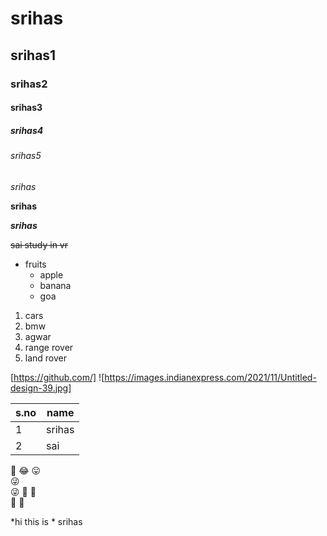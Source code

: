 # srihas
## srihas1
### srihas2
#### srihas3
##### srihas4
###### srihas5
*srihas*

**srihas**

***srihas***

~~sai study in vr~~
* fruits
  * apple
  * banana
  * goa
 
1. cars
2. bmw
3. agwar
4. range rover
5. land rover

[https://github.com/]
![https://images.indianexpress.com/2021/11/Untitled-design-39.jpg]

s.no|name
---------|-----
1|srihas
2|sai

:smiling_face_with_three_hearts:
:joy:
:stuck_out_tongue: 	
:stuck_out_tongue_winking_eye: 	
:stuck_out_tongue_winking_eye: 
:zany_face: 
:zany_face: 	
:money_mouth_face:
:money_mouth_face:

\*hi this is \* srihas
